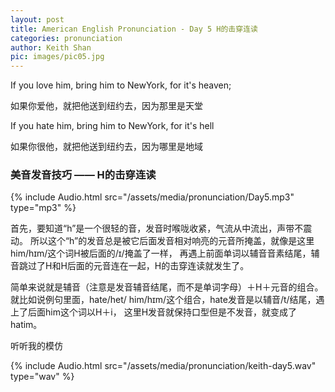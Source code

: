 ```yaml
---
layout: post
title: American English Pronunciation - Day 5 H的击穿连读
categories: pronunciation
author: Keith Shan
pic: images/pic05.jpg
---
```


If you love him, bring him to NewYork, for it's heaven;

如果你爱他，就把他送到纽约去，因为那里是天堂

If you hate him, bring him to NewYork, for it's hell

如果你很他，就把他送到纽约去，因为哪里是地域

<!--more-->

### 美音发音技巧 —— H的击穿连读

{% include Audio.html src="/assets/media/pronunciation/Day5.mp3" type="mp3" %}

首先，要知道“h”是一个很轻的音，发音时喉咙收紧，气流从中流出，声带不震动。
所以这个“h”的发音总是被它后面发音相对响亮的元音所掩盖，就像是这里him/hɪm/这个词H被后面的/ɪ/掩盖了一样，
再遇上前面单词以辅音音素结尾，辅音跳过了H和H后面的元音连在一起，H的击穿连读就发生了。

简单来说就是辅音（注意是发音辅音结尾，而不是单词字母）＋H＋元音的组合。
就比如说例句里面，hate/het/ him/hɪm/这个组合，hate发音是以辅音/t/结尾，遇上了后面him这个词以H＋i，
这里H发音就保持口型但是不发音，就变成了hatim。

听听我的模仿

{% include Audio.html src="/assets/media/pronunciation/keith-day5.wav" type="wav" %}



